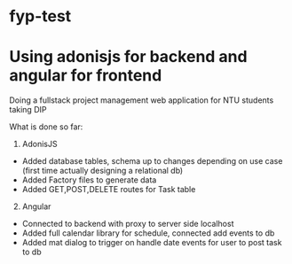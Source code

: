 # fyp-test

# Using adonisjs for backend and angular for frontend

Doing a fullstack project management web application for NTU students taking DIP

What is done so far:

1) AdonisJS
- Added database tables, schema up to changes depending on use case (first time actually designing a relational db)
- Added Factory files to generate data
- Added GET,POST,DELETE routes for Task table
2) Angular
- Connected to backend with proxy to server side localhost 
- Added full calendar library for schedule, connected add events to db 
- Added mat dialog to trigger on handle date events for user to post task to db
